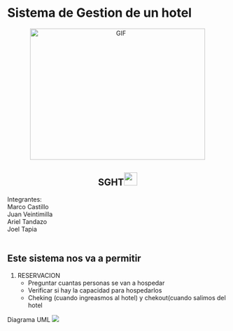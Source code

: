 # Sistema de Gestion de un hotel
<div align="center">
<p><img src="https://github.com/145548109/Sistema-gestion-hotel/assets/166523628/39f576b9-2c23-4f04-bddf-7bf50456d1cc" alt="GIF" width="400" height="300"></p><p><a<br>

## SGHT<img src="https://i.gifer.com/NKM.gif" width="30px"><br>
<div align="left">
Integrantes:<br>
<summary>Marco Castillo
<summary>Juan Veintimilla
<summary>Ariel Tandazo 
<summary>Joel Tapia<br>
<br>
</details>  
 
  ## Este sistema nos va a permitir<br>
  
1. RESERVACION<br>
    - Preguntar cuantas personas se van a hospedar
    - Verificar si hay la capacidad para hospedarlos
    - Cheking (cuando ingreasmos al hotel) y chekout(cuando salimos del hotel  


Diagrama UML <img src="https://i.gifer.com/4Jd.gif">
   
  

